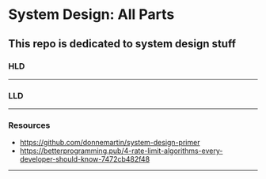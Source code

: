 # System Design: All Parts
This repo is dedicated to system design stuff
---
### HLD 
---
### LLD
---
### Resources
   - https://github.com/donnemartin/system-design-primer
   - https://betterprogramming.pub/4-rate-limit-algorithms-every-developer-should-know-7472cb482f48
---
